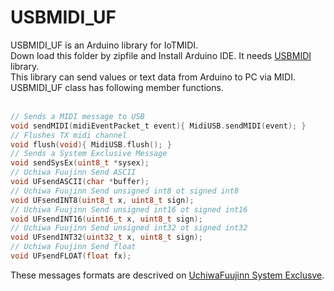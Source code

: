 # USBMIDI_UF

USBMIDI_UF is an Arduino library for IoTMIDI. <br>
Down load this folder by zipfile and Install Arduino IDE. 
It needs [USBMIDI](https://github.com/arduino-libraries/MIDIUSB) library.<br>
This library can send values or text data from Arduino to PC via MIDI.<br>
USBMIDI_UF class has following member functions.<br>
<br>
```MIDIUSB_UF.h
// Sends a MIDI message to USB
void sendMIDI(midiEventPacket_t event){ MidiUSB.sendMIDI(event); }
// Flushes TX midi channel
void flush(void){ MidiUSB.flush(); }
// Sends a System Exclusive Message
void sendSysEx(uint8_t *sysex);
// Uchiwa Fuujinn Send ASCII
void UFsendASCII(char *buffer);
// Uchiwa Fuujinn Send unsigned int8 ot signed int8
void UFsendINT8(uint8_t x, uint8_t sign);
// Uchiwa Fuujinn Send unsigned int16 ot signed int16
void UFsendINT16(uint16_t x, uint8_t sign);
// Uchiwa Fuujinn Send unsigned int32 ot signed int32
void UFsendINT32(uint32_t x, uint8_t sign);
// Uchiwa Fuujinn Send float
void UFsendFLOAT(float fx);
```
These messages formats are descrived on [UchiwaFuujinn System Exclusve](https://uchiwafuujinn.github.io/systemexclusive/uchiwa_sysex.html).
